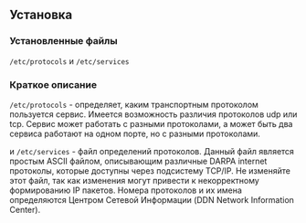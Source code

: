<pkg :name="'iana-etc'" instsize></pkg>

## Установка

<package-script :package="'iana-etc'" :type="'install'"></package-script>

### Установленные файлы

`/etc/protocols` и `/etc/services`

### Краткое описание

`/etc/protocols` - определяет, каким транспортным протоколом пользуется сервис. Имеется возможность различия протоколов udp или tcp. Сервис может работать с разными протоколами, а может быть два сервиса работают на одном порте, но с разными протоколами.

и `/etc/services` - файл определений протоколов. Данный файл является простым ASCII файлом, описывающим различные DARPA internet протоколы, которые доступны через подсистему TCP/IP. Не изменяйте этот файл, так как изменения могут привести к некорректному формированию IP пакетов. Номера протоколов и их имена определяются Центром Сетевой Информации (DDN Network Information Center).


